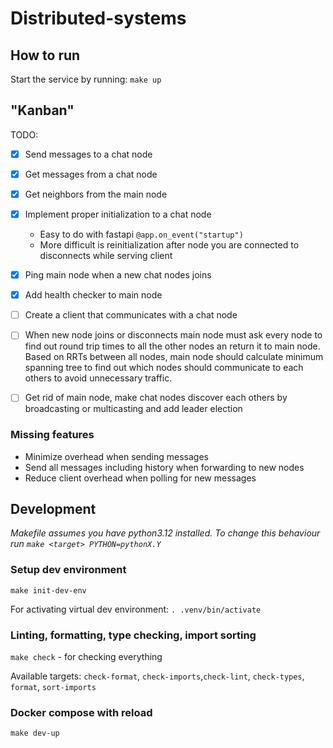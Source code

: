 # Distributed-systems

## How to run
Start the service by running:
`make up`

## "Kanban"

TODO:
- [x] Send messages to a chat node
- [x] Get messages from a chat node
- [x] Get neighbors from the main node
- [x] Implement proper initialization to a chat node
    - Easy to do with fastapi `@app.on_event("startup")`
    - More difficult is reinitialization after node you are connected to disconnects while serving client
- [x] Ping main node when a new chat nodes joins
- [x] Add health checker to main node
- [ ] Create a client that communicates with a chat node
- [ ] When new node joins or disconnects main node must ask every node to find out round trip times to all the other nodes an return it to main node. Based on RRTs between all nodes, main node should calculate minimum spanning tree to find out which nodes should communicate to each others to avoid unnecessary traffic.
- [ ] Get rid of main node, make chat nodes discover each others by broadcasting or multicasting and add leader election


### Missing features

- Minimize overhead when sending messages
- Send all messages including history when forwarding to new nodes
- Reduce client overhead when polling for new messages

## Development

_Makefile assumes you have python3.12 installed. To change this behaviour run `make <target> PYTHON=pythonX.Y`_

### Setup dev environment

`make init-dev-env`

For activating virtual dev environment: `. .venv/bin/activate`

### Linting, formatting, type checking, import sorting

`make check` - for checking everything

Available targets: `check-format`, `check-imports`,`check-lint`, `check-types`, `format`, `sort-imports`

### Docker compose with reload

`make dev-up`

